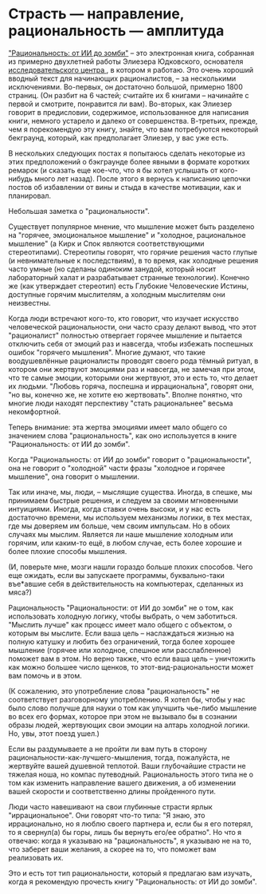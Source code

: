 # Страсть — направление, рациональность — амплитуда
 ["Рациональность: от ИИ до зомби"](https://intelligence.org/rationality-ai-zombies/) – это электронная книга, собранная из примерно двухлетней работы Элиезера Юдковского, основателя [исследовательского центра ](https://intelligence.org/), в котором я работаю. Это очень хороший вводный текст для начинающих рационалистов, – за несколькими исключениями. Во-первых, он достаточно большой, примерно 1800 страниц. (Он разбит на 6 частей; считайте их 6 книгами – начинайте с первой и смотрите, понравится ли вам). Во-вторых, как Элиезер говорит в предисловии, содержимое, использованное для написания книги, немного устарело и далеко от совершенства. В-третьих, прежде, чем я порекомендую эту книгу, знайте, что вам потребуются некоторый бекграунд, который, как предполагает Элиезер, у вас уже есть.

В нескольких следующих постах я попытаюсь сделать некоторые из этих предположений о бэкграунде более явными в формате коротких ремарок (и сказать еще кое-что, что я бы хотел услышать от кого-нибудь много лет назад). После этого я вернусь к написанию цепочки постов об избавлении от вины и стыда в качестве мотивации, как и планировал.

Небольшая заметка о "рациональности".

Существует популярное мнение, что мышление может быть разделено на "горячее, эмоциональное мышление" и "холодное, рациональное мышление" (а Кирк и Спок являются соответствующими стереотипами). Стереотипы говорят, что горячие решения часто глупые (и невнимательные к последствиям), в то время, как холодные решения часто умные (но сделаны одиноким занудой, который носит лабораторный халат и разрабатывает странные технологии). Конечно же (как утверждает стереотип) есть Глубокие Человеческие Истины, доступные горячим мыслителям, а холодным мыслителям они неизвестны.

Когда люди встречают кого-то, кто говорит, что изучает искусство человеческой рациональности, они часто сразу делают вывод, что этот "рационалист" полностью отвергает горячее мышление и пытается отключить себя от эмоций раз и навсегда, чтобы избежать поспешных ошибок "горячего мышления". Многие думают, что такие воодушевлённые рационалисты проводят своего рода тёмный ритуал, в котором они жертвуют эмоциями раз и навсегда, не замечая при этом, что те самые эмоции, которыми они жертвуют, это и есть то, что делает их людьми. "Любовь горяча, поспешна и иррациональна", говорят они, "но вы, конечно же, не хотите ею жертвовать". Вполне понятно, что многие люди находят перспективу "стать рациональнее" весьма некомфортной.

Теперь внимание: эта жертва эмоциями имеет мало общего со значением слова "рациональность", как оно используется в книге "Рациональность: от ИИ до зомби".

Когда "Рациональность: от ИИ до зомби" говорит о "рациональности", она не говорит о "холодной" части фразы "холодное и горячее мышление", она говорит о мышлении.

Так или иначе, мы, люди, – мыслящие существа. Иногда, в спешке, мы принимаем быстрые решения, и следуем за своими мгновенными интуициями. Иногда, когда ставки очень высоки, и у нас есть достаточно времени, мы используем механизмы логики, в тех местах, где мы доверяем им больше, чем своим импульсам. Но в обоих случаях мы мыслим. Является ли наше мышление холодным или горячим, или каким-то ещё, в любом случае, есть более хорошие и более плохие способы мышления.

(И, поверьте мне, мозги нашли гораздо больше плохих способов. Чего еще ожидать, если вы запускаете программы, буквально-таки въе*авшие себя в действительность на компьютерах, сделанных из мяса?)

Рациональность "Рациональности: от ИИ до зомби" не о том, как использовать холодную логику, чтобы выбрать, о чем заботиться. "Мыслить лучше" как процесс имеет мало общего с объектом, о которым вы мыслите. Если ваша цель – наслаждаться жизнью на полную катушку и любить без ограничений, тогда более хорошее мышление (горячее или холодное, спешное или расслабленное) поможет вам в этом. Но верно также, что если ваша цель – уничтожить как можно большее число щенков, то этот-вид-рациональности может вам помочь и в этом.

(К сожалению, это употребление слова "рациональность" не соответствует разговорному употреблению. Я хотел бы, чтобы у нас было слово получше для науки о том как улучшить чье-либо мышление во всех его формах, которое при этом не вызывало бы в сознании образы людей, жертвующих свои эмоции на алтарь холодной логики. Но, увы, этот поезд ушел.)

Если вы раздумываете а не пройти ли вам путь в сторону рациональности-как-лучшего-мышления, тогда, пожалуйста, не жертвуйте вашей душевной теплотой. Ваши глубочайшие страсти не тяжелая ноша, но компас путеводный. Рациональность этого типа не о том как изменить направление вашего движения, а об изменении вашей скорости и соответственно длины пройденного пути.

Люди часто навешивают на свои глубинные страсти ярлык "иррациональное". Они говорят что-то типа: "Я знаю, это иррационально, но я люблю своего партнера и, если бы я его потерял, то я свернул(а) бы горы, лишь бы вернуть его/ее обратно". Но что я отвечаю: когда я указываю на "рациональность", я указываю не на то, что заберет ваши желания, а скорее на то, что поможет вам реализовать их.

Это и есть тот тип рациональности, который я предлагаю вам изучать, когда я рекомендую прочесть книгу "Рациональность: от ИИ до зомби". 